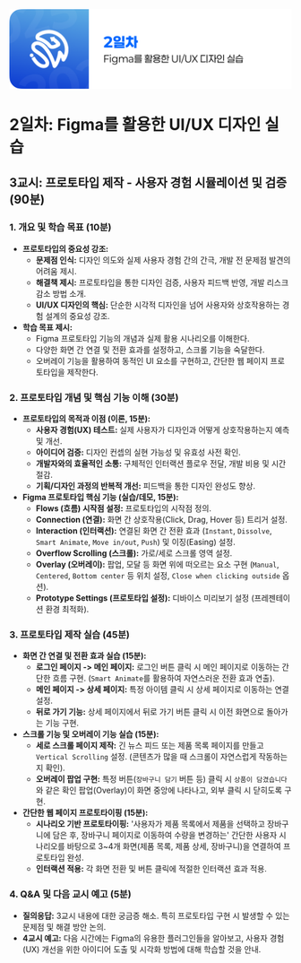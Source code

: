 <img src="./header.png" />

# 2일차: Figma를 활용한 UI/UX 디자인 실습

## 3교시: 프로토타입 제작 - 사용자 경험 시뮬레이션 및 검증 (90분)

### 1. 개요 및 학습 목표 (10분)

- **프로토타입의 중요성 강조:**
  - **문제점 인식:** 디자인 의도와 실제 사용자 경험 간의 간극, 개발 전 문제점 발견의 어려움 제시.
  - **해결책 제시:** 프로토타입을 통한 디자인 검증, 사용자 피드백 반영, 개발 리스크 감소 방법 소개.
  - **UI/UX 디자인의 핵심:** 단순한 시각적 디자인을 넘어 사용자와 상호작용하는 경험 설계의 중요성 강조.
- **학습 목표 제시:**
  - Figma 프로토타입 기능의 개념과 실제 활용 시나리오를 이해한다.
  - 다양한 화면 간 연결 및 전환 효과를 설정하고, 스크롤 기능을 숙달한다.
  - 오버레이 기능을 활용하여 동적인 UI 요소를 구현하고, 간단한 웹 페이지 프로토타입을 제작한다.

### 2. 프로토타입 개념 및 핵심 기능 이해 (30분)

- **프로토타입의 목적과 이점 (이론, 15분):**
  - **사용자 경험(UX) 테스트:** 실제 사용자가 디자인과 어떻게 상호작용하는지 예측 및 개선.
  - **아이디어 검증:** 디자인 컨셉의 실현 가능성 및 유효성 사전 확인.
  - **개발자와의 효율적인 소통:** 구체적인 인터랙션 플로우 전달, 개발 비용 및 시간 절감.
  - **기획/디자인 과정의 반복적 개선:** 피드백을 통한 디자인 완성도 향상.
- **Figma 프로토타입 핵심 기능 (실습/데모, 15분):**
  - **Flows (흐름) 시작점 설정:** 프로토타입의 시작점 정의.
  - **Connection (연결):** 화면 간 상호작용(Click, Drag, Hover 등) 트리거 설정.
  - **Interaction (인터랙션):** 연결된 화면 간 전환 효과 (`Instant`, `Dissolve`, `Smart Animate`, `Move in/out`, `Push`) 및 이징(Easing) 설정.
  - **Overflow Scrolling (스크롤):** 가로/세로 스크롤 영역 설정.
  - **Overlay (오버레이):** 팝업, 모달 등 화면 위에 떠오르는 요소 구현 (`Manual`, `Centered`, `Bottom center` 등 위치 설정, `Close when clicking outside` 옵션).
  - **Prototype Settings (프로토타입 설정):** 디바이스 미리보기 설정 (프레젠테이션 환경 최적화).

### 3. 프로토타입 제작 실습 (45분)

- **화면 간 연결 및 전환 효과 실습 (15분):**
  - **로그인 페이지 -> 메인 페이지:** 로그인 버튼 클릭 시 메인 페이지로 이동하는 간단한 흐름 구현. (`Smart Animate`를 활용하여 자연스러운 전환 효과 연출).
  - **메인 페이지 -> 상세 페이지:** 특정 아이템 클릭 시 상세 페이지로 이동하는 연결 설정.
  - **뒤로 가기 기능:** 상세 페이지에서 뒤로 가기 버튼 클릭 시 이전 화면으로 돌아가는 기능 구현.
- **스크롤 기능 및 오버레이 기능 실습 (15분):**
  - **세로 스크롤 페이지 제작:** 긴 뉴스 피드 또는 제품 목록 페이지를 만들고 `Vertical Scrolling` 설정. (콘텐츠가 많을 때 스크롤이 자연스럽게 작동하는지 확인).
  - **오버레이 팝업 구현:** 특정 버튼(`장바구니 담기` 버튼 등) 클릭 시 `상품이 담겼습니다`와 같은 확인 팝업(Overlay)이 화면 중앙에 나타나고, 외부 클릭 시 닫히도록 구현.
- **간단한 웹 페이지 프로토타이핑 (15분):**
  - **시나리오 기반 프로토타이핑:** '사용자가 제품 목록에서 제품을 선택하고 장바구니에 담은 후, 장바구니 페이지로 이동하여 수량을 변경하는' 간단한 사용자 시나리오를 바탕으로 3~4개 화면(제품 목록, 제품 상세, 장바구니)을 연결하여 프로토타입 완성.
  - **인터랙션 적용:** 각 화면 전환 및 버튼 클릭에 적절한 인터랙션 효과 적용.

### 4. Q&A 및 다음 교시 예고 (5분)

- **질의응답:** 3교시 내용에 대한 궁금증 해소. 특히 프로토타입 구현 시 발생할 수 있는 문제점 및 해결 방안 논의.
- **4교시 예고:** 다음 시간에는 Figma의 유용한 플러그인들을 알아보고, 사용자 경험(UX) 개선을 위한 아이디어 도출 및 시각화 방법에 대해 학습할 것을 안내.
